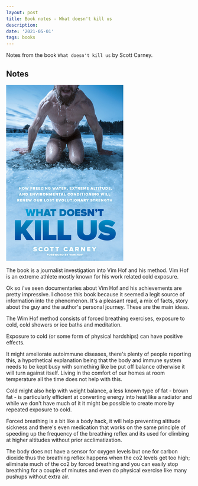 ```yaml
---
layout: post
title: Book notes - What doesn't kill us
description: 
date: '2021-05-01'
tags: books
---
```


Notes from the book `What doesn't kill us` by Scott Carney.

## Notes

![placeholder](/public/2021/05/2021-05-01-kill-us.jpg "cover")


The book is a journalist investigation into Vim Hof and his method. Vim Hof is an extreme athlete mostly known for his work related cold exposure.

Ok so i've seen documentaries about Vim Hof and his achievements are pretty impressive. I choose this book because it seemed a legit source of information into the phenomenon. It's a pleasant read, a mix of facts, story about the guy and the author's personal journey. These are the main ideas.


The Wim Hof method consists of forced breathing exercises, exposure to cold, cold showers or ice baths and meditation.

Exposure to cold (or some form of physical hardships) can have positive effects. 

It might ameliorate autoimmune diseases, there's plenty of people reporting this, a hypothetical explanation being that the body and immune system needs to be kept busy with something like be put off balance otherwise it will turn against itself. Living in the comfort of our homes at room temperature all the time does not help with this.


Cold might also help with weight balance, a less known type of fat - brown fat - is particularly efficient at converting energy into heat like a radiator and while we don't have much of it it might be possible to create more by repeated exposure to cold.


Forced breathing is a bit like a body hack, it will help preventing altitude sickness and there's even medication that works on the same principle of speeding up the frequency of the breathing reflex and its used for climbing at higher altitudes without prior acclimatization.


The body does not have a sensor for oxygen levels but one for carbon dioxide thus the breathing reflex happens when the co2 levels get too high; eliminate much of the co2 by forced breathing and you can easily stop breathing for a couple of minutes and even do physical exercise like many pushups without extra air.








